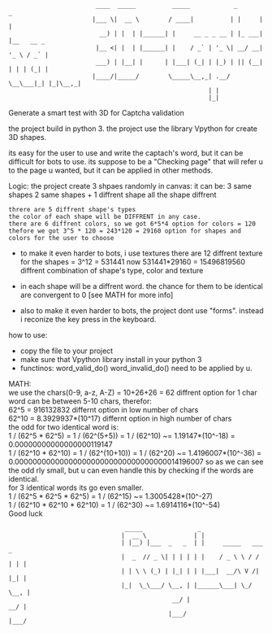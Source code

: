 
                            ____  _____          _____            _       _           
                           |___ \|  __ \        / ____|          | |     | |          
                             __) | |  | |______| |     __ _ _ __ | |_ ___| |__   __ _ 
                            |__ <| |  | |______| |    / _` | '_ \| __/ __| '_ \ / _` |
                            ___) | |__| |      | |___| (_| | |_) | || (__| | | | (_| |
                           |____/|_____/        \_____\__,_| .__/ \__\___|_| |_|\__,_|
                                                           | |                        
                                                           |_|                        
Generate a smart test with 3D for Captcha validation 

the project build in python 3.
the project use the library Vpython for create 3D shapes.

its easy for the user to use and write the captach's word, but it can be difficult for bots to use.
its suppose to be a "Checking page" that will refer u to the page u wanted, but it can be applied in other methods. 

Logic:
    the project create 3 shpaes randomly in canvas:
      it can be:
          3 same shapes
          2 same shapes + 1 diffrent shape
          all the shape diffrent
          
    threre are 5 diffrent shape's types
    the color of each shape will be DIFFRENT in any case. 
    there are 6 diffrent colors, so we got 6*5*4 option for colors = 120
    thefore we got 3^5 * 120 = 243*120 = 29160 option for shapes and colors for the user to choose

* to make it even harder to bots, i use textures
  there are 12 diffrent texture for the shapes = 3^12 = 531441
  now 531441*29160 = 15496819560 diffrent combination of shape's type, color and texture

* in each shape will be a diffrent word. the chance for them to be identical are convergent to 0 [see MATH for more info]

* also to make it even harder to bots, the project dont use "forms".
  instead i reconize the key press in the keyboard.



how to use:
* copy the file to your project
* make sure that Vpython library install in your python 3
* functinos:
    word_valid_do()
    word_invalid_do()
    need to be applied by u.
    
MATH:                                                                  
    we use the chars(0-9, a-z, A-Z) = 10+26+26 = 62 diffrent option for 1 char                                                    
    word can be between 5-10 chars, therefor:                                                                                   
    62^5 = 916132832 differnt option in low number of chars                                                                     
    62^10 = 8.3929937*(10^17) differnt option in high number of chars                                                           
    the odd for two identical word is:                                                                                          
    1 / (62^5 * 62^5)   = 1 / (62^(5+5)) = 1 / (62^10) ~= 1.19147*(10^-18)     = 0.00000000000000000119147                      
    1 / (62^10 * 62^10) = 1 / (62^(10+10)) = 1 / (62^20) ~= 1.4196007*(10^-36) = 0.0000000000000000000000000000000000014196007 
    so as we can see the odd rly small, but u can even handle this by checking if the words are identical.         
    for 3 identical words its go even smaller.                                                                                
    1 / (62^5 * 62^5 * 62^5) = 1 / (62^15)    ~= 1.3005428*(10^-27)                                                         
    1 / (62^10 * 62^10 * 62^10) = 1 / (62^30) ~= 1.6914116*(10^-54)                                                         
 Good luck

                                    _____               _                      
                                   |  __ \             | |                     
                                   | |__) |___  _   _  | |     _____   ___   _ 
                                   |  _  // _ \| | | | | |    / _ \ \ / / | | |
                                   | | \ \ (_) | |_| | | |___|  __/\ V /| |_| |
                                   |_|  \_\___/ \__, | |______\___| \_/  \__, |
                                                 __/ |                    __/ |
                                                |___/                    |___/ 
